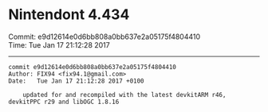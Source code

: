 # Nintendont 4.434
Commit: e9d12614e0d6bb808a0bb637e2a05175f4804410  
Time: Tue Jan 17 21:12:28 2017   

-----

```
commit e9d12614e0d6bb808a0bb637e2a05175f4804410
Author: FIX94 <fix94.1@gmail.com>
Date:   Tue Jan 17 21:12:28 2017 +0100

    updated for and recompiled with the latest devkitARM r46, devkitPPC r29 and libOGC 1.8.16
```
